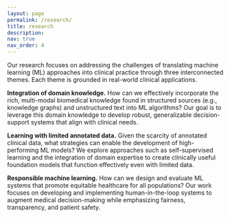 ```yaml
---
layout: page
permalink: /research/
title: research
description: 
nav: true
nav_order: 4
---
```


Our research focuses on addressing the challenges of translating machine learning (ML) approaches into clinical practice through three interconnected themes. Each theme is grounded in real-world clinical applications.

**Integration of domain knowledge.** How can we effectively incorporate the rich, multi-modal biomedical knowledge found in structured sources (e.g., knowledge graphs) and unstructured text into ML algorithms? Our goal is to leverage this domain knowledge to develop robust, generalizable decision-support systems that align with clinical needs.

**Learning with limited annotated data.** Given the scarcity of annotated clinical data, what strategies can enable the development of high-performing ML models? We explore approaches such as self-supervised learning and the integration of domain expertise to create clinically useful foundation models that function effectively even with limited data.

**Responsible machine learning.** How can we design and evaluate ML systems that promote equitable healthcare for all populations? Our work focuses on developing and implementing human-in-the-loop systems to augment medical decision-making while emphasizing fairness, transparency, and patient safety.

<!-- # Research Areas

## Knowledge-Enhanced Machine Learning

## Clinical Foundation Models for Label Efficient Learning

## Few-Shot Learning for Rare Disease Diagnosis



##  -->